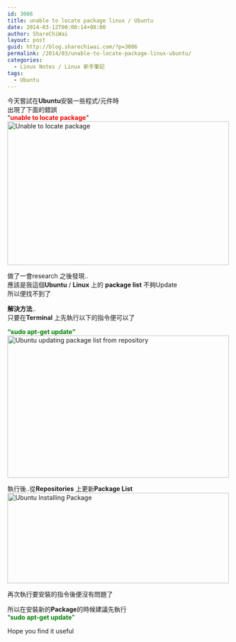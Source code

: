 ```yaml
---
id: 3086
title: unable to locate package linux / Ubuntu
date: 2014-03-12T00:00:14+08:00
author: ShareChiWai
layout: post
guid: http://blog.sharechiwai.com/?p=3086
permalink: /2014/03/unable-to-locate-package-linux-ubuntu/
categories:
  - Linux Notes / Linux 新手筆記
tags:
  - Ubuntu
---
```

今天嘗試在**Ubuntu**安裝一些程式/元件時  
出現了下面的錯誤  
&#8220;<span style="color: #ff0000;"><strong>unable to locate package</strong></span>&#8221;  
<img class="alignnone" alt="Unable to locate package" src="https://i2.wp.com/farm4.staticflickr.com/3175/13030593575_91cf674fdf_d.jpg?resize=500%2C324" width="500" height="324" data-recalc-dims="1" /> 

做了一會research 之後發現..  
應該是我這個**Ubuntu** / **Linux** 上的 **package list** 不夠Update  
所以便找不到了

**解決方法**..  
只要在**Terminal** 上先執行以下的指令便可以了

**<span style="color: #008000;">&#8220;sudo apt-get update&#8221;</span>**  
<img class="alignnone" alt="Ubuntu updating package list from repository" src="https://i0.wp.com/farm4.staticflickr.com/3293/13030974654_f38477f27e.jpg?resize=500%2C321" width="500" height="321" data-recalc-dims="1" /> 

執行後..從**Repositories** 上更新**Package List**  
<img class="alignnone" alt="Ubuntu Installing Package" src="https://i0.wp.com/farm8.staticflickr.com/7376/13030974504_9a91c15ee9_d.jpg?resize=500%2C204" width="500" height="204" data-recalc-dims="1" /> 

再次執行要安裝的指令後便沒有問題了

所以在安裝新的**Package**的時候建議先執行  
&#8220;<span style="color: #008000;"><strong>sudo apt-get update</strong></span>&#8221;

Hope you find it useful